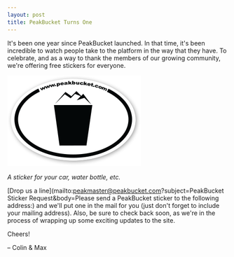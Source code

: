 ```yaml
---
layout: post
title: PeakBucket Turns One
---
```


It's been one year since PeakBucket launched. In that time, it's been incredible to watch people take to the platform in the way that they have. To celebrate, and as a way to thank the members of our growing community, we're offering free stickers for everyone.

![Stickers](/images/peakbucket_turns_one/sticker.png "Stickers!")

*A sticker for your car, water bottle, etc.*

[Drop us a line](mailto:peakmaster@peakbucket.com?subject=PeakBucket Sticker Request&body=Please send a PeakBucket sticker to the following address:) and we'll put one in the mail for you (just don't forget to include your mailing address). Also, be sure to check back soon, as we're in the process of wrapping up some exciting updates to the site.

Cheers!

– Colin & Max